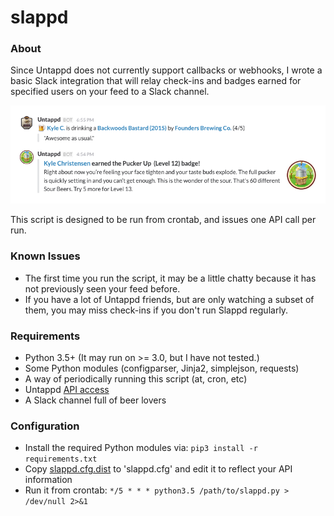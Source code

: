 # slappd

### About
Since Untappd does not currently support callbacks or webhooks, I wrote a basic
Slack integration that will relay check-ins and badges earned for specified users
on your feed to a Slack channel.

![Screenshot](screenshot.png)

This script is designed to be run from crontab, and issues one API call per run.

### Known Issues
* The first time you run the script, it may be a little chatty because it has not
previously seen your feed before.
* If you have a lot of Untappd friends, but are only watching a subset of them,
you may miss check-ins if you don't run Slappd regularly.

### Requirements
* Python 3.5+ (It may run on >= 3.0, but I have not tested.)
* Some Python modules (configparser, Jinja2, simplejson, requests)
* A way of periodically running this script (at, cron, etc)
* Untappd [API access](https://untappd.com/api/register?register=new)
* A Slack channel full of beer lovers

### Configuration
* Install the required Python modules via: `pip3 install -r requirements.txt`
* Copy [slappd.cfg.dist](slappd.cfg.dist) to 'slappd.cfg' and edit it to reflect your API information
* Run it from crontab: `*/5 * * * python3.5 /path/to/slappd.py > /dev/null 2>&1`
